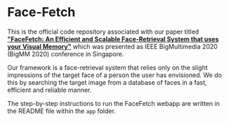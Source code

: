 # Face-Fetch
This is the official code repository associated with our paper titled [**"FaceFetch: An Efficient and Scalable Face-Retrieval System that uses your Visual Memory"**](https://ieeexplore.ieee.org/document/8919484) which was presented as IEEE BigMultimedia 2020 (BigMM 2020) conference in Singapore.

Our framework is a face-retrieval system that relies only on the slight impressions of the target face of a person the user has envisioned. We do this by searching the target image from a database of faces in a fast, efficient and reliable manner.

The step-by-step instructions to run the FaceFetch webapp are written in the README file within the `app` folder.
